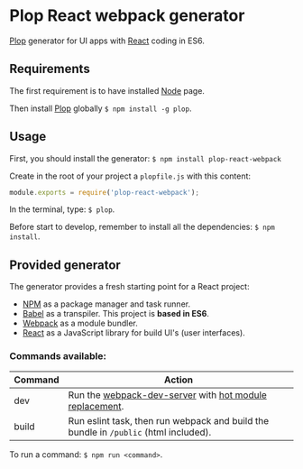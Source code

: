 # Plop React webpack generator
[Plop][Plop] generator for UI apps with [React](https://facebook.github.io/react/) coding in ES6.

## Requirements

The first requirement is to have installed [Node](https://nodejs.org/en/download/) page.

Then install [Plop][Plop] globally `$ npm install -g plop`.

## Usage

First, you should install the generator: `$ npm install plop-react-webpack`

Create in the root of your project a `plopfile.js` with this content:
```javascript
module.exports = require('plop-react-webpack');
```

In the terminal, type: `$ plop`.

Before start to develop, remember to install all the dependencies: `$ npm install`.


## Provided generator

The generator provides a fresh starting point for a React project:

- [NPM](https://www.npmjs.com/) as a package manager and task runner.
- [Babel](https://babeljs.io/) as a transpiler. This project is **based in ES6**.
- [Webpack](https://webpack.github.io/) as a module bundler.
- [React](https://facebook.github.io/react/) as a JavaScript library for build UI's (user interfaces).

### Commands available:

| Command | Action                                |
|---------|---------------------------------------|
| dev     | Run the [webpack-dev-server](https://webpack.github.io/docs/webpack-dev-server.html) with [hot module replacement](https://webpack.github.io/docs/hot-module-replacement.html). |
| build   | Run eslint task, then run webpack and build the bundle in `/public` (html included). |

To run a command: `$ npm run <command>`.

[Plop]: https://github.com/amwmedia/plop